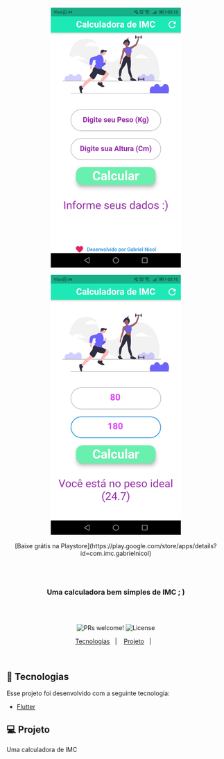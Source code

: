 
<p align="center">
<img align="" width="300" height="600" src="https://github.com/moraesnicol/imc_flutter/blob/master/images/2.png" title="imc">
</p>

<p align="center">
<img align="" width="300" height="600" src="https://github.com/moraesnicol/imc_flutter/blob/master/images/1.png" title="imc">
</p>
         
<p align="center">
 [Baixe grátis na Playstore](https://play.google.com/store/apps/details?id=com.imc.gabrielnicol)
</p>

<br />
<br />
<h3 align="center">
Uma calculadora bem simples de IMC ; )
</h3>
<br />
<br />

<p align="center">
 <img src="https://img.shields.io/static/v1?label=PRs&message=welcome&color=7159c1&labelColor=000000" alt="PRs welcome!" />

  <img alt="License" src="https://img.shields.io/static/v1?label=license&message=MIT&color=7159c1&labelColor=000000">
</p>

<p align="center">
  <a href="#rocket-tecnologias">Tecnologias</a>&nbsp;&nbsp;&nbsp;|&nbsp;&nbsp;&nbsp;
  <a href="#-projeto">Projeto</a>&nbsp;&nbsp;&nbsp;|&nbsp;&nbsp;&nbsp;
 
</p>
<br>

## :rocket: Tecnologias

Esse projeto foi desenvolvido com a seguinte tecnologia:

- [Flutter](https://flutter.dev/)

## 💻 Projeto

Uma calculadora de IMC
